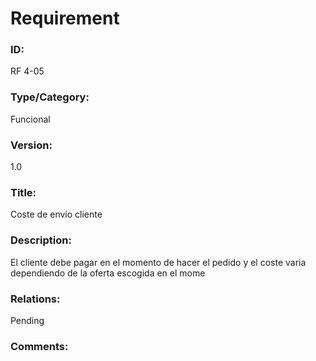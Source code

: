 # Requirement

### ID:

RF 4-05

### Type/Category:

Funcional

### Version:

1.0

### Title:

Coste de envío cliente

### Description:

El cliente debe pagar en el momento de hacer el pedido y el coste varia dependiendo de la oferta escogida en el mome

### Relations:

Pending

### Comments:
